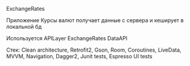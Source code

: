  ExchangeRates

 Приложение Курсы валют получает данные с сервера и кеширует в локальной бд
 
 Используется APILayer ExchangeRates DataAPI

 Стек: Clean architecture, Retrofit2, Gson, Room, Coroutines, LiveData, MVVM, Navigation, Dagger2, Junit tests, Espresso UI tests
